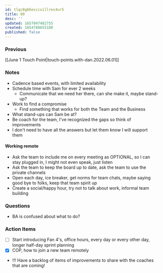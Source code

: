 ```yaml
---
id: tlqc8g66esccxillres4ur5
title: 09
desc: ''
updated: 1657047482755
created: 1654788655180
published: false
---
```


### Previous

[[June 1 Touch Point|touch-points.with-dan.2022.06.01]]

### Notes

- Cadence based events, with limited availability
- Schedule time with Sam for ever 2 weeks
  - Communicate that we need her there, can she make it, maybe stand-up?
- Work to find a compromise
  - Find something that works for both the Team and the Business
- What stand-ups can Sam be at?
- Be coach for the team, I've recognized the gaps so think of improvements
- I don't need to have all the answers but let them know I will support them

#### Working remote

- Ask the team to include me on every meeting as OPTIONAL, so I can stay plugged in, I might not even speak, just listen
- Ask the team to keep the board up to date, ask the team to use the private channels
- Open each day, ice breaker, get norms for team chats, maybe saying good bye to folks, keep that team spirit up
- Create a social/happy hour, try not to talk about work, informal team building

### Questions

- BA is confused about what to do?

### Action Items

- [ ] Start introducing Fan 4's, office hours, every day or every other day, longer half-day sprint planning
- [x] COP, how to join a new team remotely
- !!! Have a backlog of items of improvements to share with the coaches that are coming!

